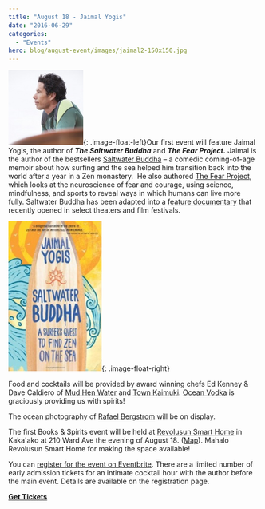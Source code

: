 ```yaml
---
title: "August 18 - Jaimal Yogis"
date: "2016-06-29"
categories: 
  - "Events"
hero: blog/august-event/images/jaimal2-150x150.jpg
---
```


![Jaimal Yogis](images/jaimal2-150x150.jpg){: .image-float-left}Our first event will feature Jaimal Yogis, the author of **_The Saltwater Buddha_** and **_The Fear Project._** Jaimal is the author of the bestsellers [Saltwater Buddha](http://www.amazon.com/gp/product/0861715357/ref=as_li_tf_tl?ie=UTF8&tag=jainikyog-20&linkCode=as2&camp=1789&creative=9325&creativeASIN=0861715357) – a comedic coming-of-age memoir about how surfing and the sea helped him transition back into the world after a year in a Zen monastery.  He also authored [The Fear Project](https://www.amazon.com/Fear-Project-Emotion-Survival-Success/dp/1609611756/ref=sr_1_1?ie=UTF8&qid=1468312854&sr=8-1&keywords=The+Fear+Project), which looks at the neuroscience of fear and courage, using science, mindfulness, and sports to reveal ways in which humans can live more fully. Saltwater Buddha has been adapted into a [feature documentary](http://www.saltwaterbuddha.org/) that recently opened in select theaters and film festivals.

![](images/saltwater-187x300.jpg){: .image-float-right}

Food and cocktails will be provided by award winning chefs Ed Kenney & Dave Caldiero of [Mud Hen Water](http://www.mudhenwater.com/) and [Town Kaimuki](http://www.townkaimuki.com/). [Ocean Vodka](http://www.oceanvodka.com) is graciously providing us with spirits!

The ocean photography of [Rafael Bergstrom](http://www.raftography.com/) will be on display.

The first Books & Spirits event will be held at [Revolusun Smart Home](http://www.revolusun.com/) in Kaka'ako at 210 Ward Ave the evening of August 18. ([Map](https://www.google.com/maps/place/RevoluSun+Smart+Home/@21.2946221,-157.8616958,16.19z/data=!4m13!1m7!3m6!1s0x7c006df1f8650d73:0x4a05964d0c67c39f!2sRevoluSun+Smart+Home!3b1!8m2!3d21.2954579!4d-157.858027!3m4!1s0x7c006df1f8650d73:0x4a05964d0c67c39f!8m2!3d21.2954579!4d-157.858027)). Mahalo Revolusun Smart Home for making the space available!

You can [register for the event on Eventbrite](https://www.eventbrite.com/e/books-spirits-wauthor-jaimal-yogis-saltwater-buddha-tickets-26591791765). There are a limited number of early admission tickets for an intimate cocktail hour with the author before the main event. Details are available on the registration page. 

[**Get Tickets**](https://www.eventbrite.com/e/books-spirits-wauthor-jaimal-yogis-saltwater-buddha-tickets-26591791765)
